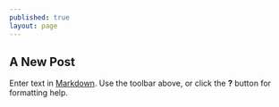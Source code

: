 ```yaml
---
published: true
layout: page
---
```

## A New Post

Enter text in [Markdown](http://daringfireball.net/projects/markdown/). Use the toolbar above, or click the **?** button for formatting help.

